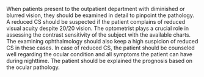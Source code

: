 When patients present to the outpatient department with diminished or blurred vision, they should be examined in detail to pinpoint the pathology. A reduced CS should be suspected if the patient complains of reduced visual acuity despite 20/20 vision. The optometrist plays a crucial role in assessing the contrast sensitivity of the subject with the available charts. The examining ophthalmology should also keep a high suspicion of reduced CS in these cases. In case of reduced CS, the patient should be counseled well regarding the ocular condition and all symptoms the patient can have during nighttime. The patient should be explained the prognosis based on the ocular pathology.
